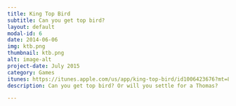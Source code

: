 ```yaml
---
title: King Top Bird
subtitle: Can you get top bird?
layout: default
modal-id: 6
date: 2014-06-06
img: ktb.png
thumbnail: ktb.png
alt: image-alt
project-date: July 2015
category: Games
itunes: https://itunes.apple.com/us/app/king-top-bird/id1006423676?mt=8
description: Can you get top bird? Or will you settle for a Thomas?

---
```

